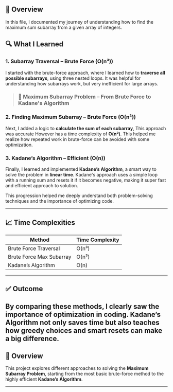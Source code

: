 ## 🚀 Overview
In this file, I documented my journey of understanding how to find the maximum sum subarray from a given array of integers.

## 🔍 What I Learned

### 1. **Subarray Traversal – Brute Force (O(n³))**
I started with the brute-force approach, where I learned how to **traverse all possible subarrays**, using three nested loops. It was helpful for understanding how subarrays work, but very inefficient for large arrays.

> ### 📂 Maximum Subarray Problem – From Brute Force to Kadane's Algorithm

### 2. **Finding Maximum Subarray – Brute Force (O(n²))**
Next, I added a logic to **calculate the sum of each subarray**, This approach was accurate However has a time complexity of **O(n²)**. This helped me realize how repeated work in brute-force can be avoided with some optimization.

### 3. **Kadane’s Algorithm – Efficient (O(n))**
Finally, I learned and implemented **Kadane’s Algorithm**, a smart way to solve the problem in **linear time**. 
Kadane's approach uses a simple loop with a running sum and resets it if it becomes negative, making it super fast and efficient approach to solution. 

This progression helped me deeply understand both problem-solving techniques and the importance of optimizing code.

---
## 📈 Time Complexities

| Method                   | Time Complexity |
| ------------------------ | --------------- |
| Brute Force Traversal    | O(n³)           |
| Brute Force Max Subarray | O(n³)           |
| Kadane’s Algorithm       | O(n)            |

---

## ✅ Outcome

By comparing these methods, I clearly saw the importance of optimization in coding. Kadane’s Algorithm not only saves time but also teaches how **greedy choices** and **smart resets** can make a big difference.
---




## 🚀 Overview

This project explores different approaches to solving the **Maximum Subarray Problem**, starting from the most basic brute-force method to the highly efficient **Kadane’s Algorithm**.

---
